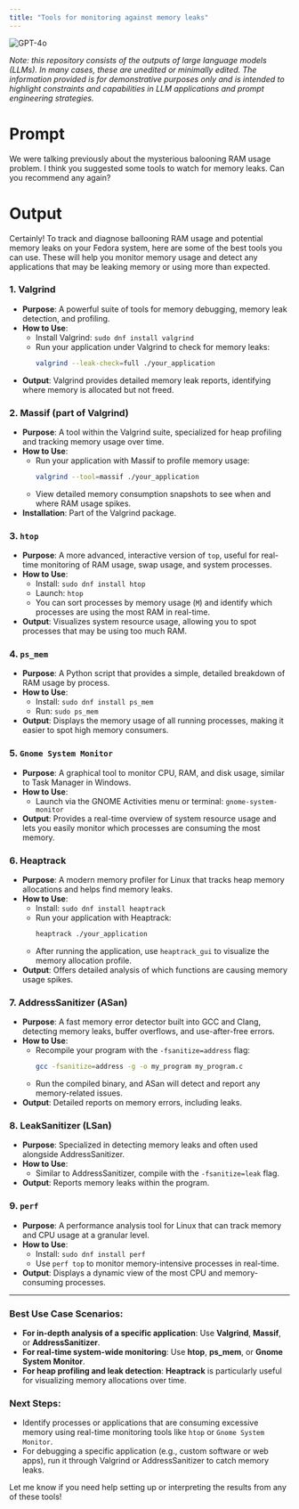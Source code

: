 ```yaml
---
title: "Tools for monitoring against memory leaks"
---
```

![GPT-4o](https://img.shields.io/badge/GPT--4o-3333FF?style=for-the-badge&logo=openai&logoColor=white)



*Note: this repository consists of the outputs of large language models (LLMs). In many cases, these are unedited or minimally edited. The information provided is for demonstrative purposes only and is intended to highlight constraints and capabilities in LLM applications and prompt engineering strategies.*


# Prompt

We were talking previously about the mysterious balooning RAM usage problem. I think you suggested some tools to watch for memory leaks. Can you recommend any again?

# Output

Certainly! To track and diagnose ballooning RAM usage and potential memory leaks on your Fedora system, here are some of the best tools you can use. These will help you monitor memory usage and detect any applications that may be leaking memory or using more than expected.

### **1. Valgrind**
   - **Purpose**: A powerful suite of tools for memory debugging, memory leak detection, and profiling.
   - **How to Use**:
     - Install Valgrind: `sudo dnf install valgrind`
     - Run your application under Valgrind to check for memory leaks:
       ```bash
       valgrind --leak-check=full ./your_application
       ```
   - **Output**: Valgrind provides detailed memory leak reports, identifying where memory is allocated but not freed.

### **2. Massif (part of Valgrind)**
   - **Purpose**: A tool within the Valgrind suite, specialized for heap profiling and tracking memory usage over time.
   - **How to Use**:
     - Run your application with Massif to profile memory usage:
       ```bash
       valgrind --tool=massif ./your_application
       ```
     - View detailed memory consumption snapshots to see when and where RAM usage spikes.
   - **Installation**: Part of the Valgrind package.

### **3. `htop`**
   - **Purpose**: A more advanced, interactive version of `top`, useful for real-time monitoring of RAM usage, swap usage, and system processes.
   - **How to Use**:
     - Install: `sudo dnf install htop`
     - Launch: `htop`
     - You can sort processes by memory usage (`M`) and identify which processes are using the most RAM in real-time.
   - **Output**: Visualizes system resource usage, allowing you to spot processes that may be using too much RAM.

### **4. `ps_mem`**
   - **Purpose**: A Python script that provides a simple, detailed breakdown of RAM usage by process.
   - **How to Use**:
     - Install: `sudo dnf install ps_mem`
     - Run: `sudo ps_mem`
   - **Output**: Displays the memory usage of all running processes, making it easier to spot high memory consumers.

### **5. `Gnome System Monitor`**
   - **Purpose**: A graphical tool to monitor CPU, RAM, and disk usage, similar to Task Manager in Windows.
   - **How to Use**:
     - Launch via the GNOME Activities menu or terminal: `gnome-system-monitor`
   - **Output**: Provides a real-time overview of system resource usage and lets you easily monitor which processes are consuming the most memory.

### **6. Heaptrack**
   - **Purpose**: A modern memory profiler for Linux that tracks heap memory allocations and helps find memory leaks.
   - **How to Use**:
     - Install: `sudo dnf install heaptrack`
     - Run your application with Heaptrack:
       ```bash
       heaptrack ./your_application
       ```
     - After running the application, use `heaptrack_gui` to visualize the memory allocation profile.
   - **Output**: Offers detailed analysis of which functions are causing memory usage spikes.

### **7. AddressSanitizer (ASan)**
   - **Purpose**: A fast memory error detector built into GCC and Clang, detecting memory leaks, buffer overflows, and use-after-free errors.
   - **How to Use**:
     - Recompile your program with the `-fsanitize=address` flag:
       ```bash
       gcc -fsanitize=address -g -o my_program my_program.c
       ```
     - Run the compiled binary, and ASan will detect and report any memory-related issues.
   - **Output**: Detailed reports on memory errors, including leaks.

### **8. LeakSanitizer (LSan)**
   - **Purpose**: Specialized in detecting memory leaks and often used alongside AddressSanitizer.
   - **How to Use**:
     - Similar to AddressSanitizer, compile with the `-fsanitize=leak` flag.
   - **Output**: Reports memory leaks within the program.

### **9. `perf`**
   - **Purpose**: A performance analysis tool for Linux that can track memory and CPU usage at a granular level.
   - **How to Use**:
     - Install: `sudo dnf install perf`
     - Use `perf top` to monitor memory-intensive processes in real-time.
   - **Output**: Displays a dynamic view of the most CPU and memory-consuming processes.

---

### **Best Use Case Scenarios**:
- **For in-depth analysis of a specific application**: Use **Valgrind**, **Massif**, or **AddressSanitizer**.
- **For real-time system-wide monitoring**: Use **htop**, **ps_mem**, or **Gnome System Monitor**.
- **For heap profiling and leak detection**: **Heaptrack** is particularly useful for visualizing memory allocations over time.

### **Next Steps**:
- Identify processes or applications that are consuming excessive memory using real-time monitoring tools like `htop` or `Gnome System Monitor`.
- For debugging a specific application (e.g., custom software or web apps), run it through Valgrind or AddressSanitizer to catch memory leaks.

Let me know if you need help setting up or interpreting the results from any of these tools!